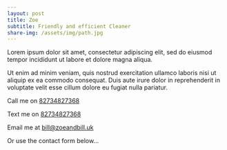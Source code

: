 ```yaml
---
layout: post
title: Zoe
subtitle: Friendly and efficient Cleaner
share-img: /assets/img/path.jpg
---
```


Lorem ipsum dolor sit amet, consectetur adipiscing elit, sed do eiusmod tempor incididunt ut labore et dolore magna aliqua.

Ut enim ad minim veniam, quis nostrud exercitation ullamco laboris nisi ut aliquip ex ea commodo consequat. Duis aute irure dolor in reprehenderit in voluptate velit esse cillum dolore eu fugiat nulla pariatur.

Call me on <a href="tel:+1234567890">82734827368</a>

Text me on <a href="sms:+1234567890">82734827368</a>

Email me at <a href="mailto:zoel@zoeandbill.uk">bill@zoeandbill.uk</a>

Or use the contact form below...

